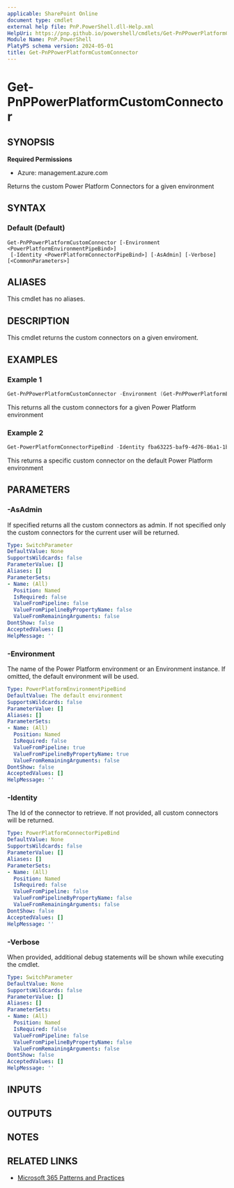 ```yaml
---
applicable: SharePoint Online
document type: cmdlet
external help file: PnP.PowerShell.dll-Help.xml
HelpUri: https://pnp.github.io/powershell/cmdlets/Get-PnPPowerPlatformCustomConnector.html
Module Name: PnP.PowerShell
PlatyPS schema version: 2024-05-01
title: Get-PnPPowerPlatformCustomConnector
---
```


# Get-PnPPowerPlatformCustomConnector

## SYNOPSIS

**Required Permissions**

* Azure: management.azure.com

Returns the custom Power Platform Connectors for a given environment

## SYNTAX

### Default (Default)

```
Get-PnPPowerPlatformCustomConnector [-Environment <PowerPlatformEnvironmentPipeBind>]
 [-Identity <PowerPlatformConnectorPipeBind>] [-AsAdmin] [-Verbose] [<CommonParameters>]
```

## ALIASES

This cmdlet has no aliases.

## DESCRIPTION

This cmdlet returns the custom connectors on a given enviroment.

## EXAMPLES

### Example 1

```powershell
Get-PnPPowerPlatformCustomConnector -Environment (Get-PnPPowerPlatformEnvironment -Identity "myenvironment")
```
This returns all the custom connectors for a given Power Platform environment

### Example 2

```powershell
Get-PowerPlatformConnectorPipeBind -Identity fba63225-baf9-4d76-86a1-1b42c917a182
```
This returns a specific custom connector on the default Power Platform environment

## PARAMETERS

### -AsAdmin

If specified returns all the custom connectors as admin. If not specified only the custom connectors for the current user will be returned.

```yaml
Type: SwitchParameter
DefaultValue: None
SupportsWildcards: false
ParameterValue: []
Aliases: []
ParameterSets:
- Name: (All)
  Position: Named
  IsRequired: false
  ValueFromPipeline: false
  ValueFromPipelineByPropertyName: false
  ValueFromRemainingArguments: false
DontShow: false
AcceptedValues: []
HelpMessage: ''
```

### -Environment

The name of the Power Platform environment or an Environment instance. If omitted, the default environment will be used.

```yaml
Type: PowerPlatformEnvironmentPipeBind
DefaultValue: The default environment
SupportsWildcards: false
ParameterValue: []
Aliases: []
ParameterSets:
- Name: (All)
  Position: Named
  IsRequired: false
  ValueFromPipeline: true
  ValueFromPipelineByPropertyName: true
  ValueFromRemainingArguments: false
DontShow: false
AcceptedValues: []
HelpMessage: ''
```

### -Identity

The Id of the connector to retrieve. If not provided, all custom connectors will be returned.

```yaml
Type: PowerPlatformConnectorPipeBind
DefaultValue: None
SupportsWildcards: false
ParameterValue: []
Aliases: []
ParameterSets:
- Name: (All)
  Position: Named
  IsRequired: false
  ValueFromPipeline: false
  ValueFromPipelineByPropertyName: false
  ValueFromRemainingArguments: false
DontShow: false
AcceptedValues: []
HelpMessage: ''
```

### -Verbose

When provided, additional debug statements will be shown while executing the cmdlet.

```yaml
Type: SwitchParameter
DefaultValue: None
SupportsWildcards: false
ParameterValue: []
Aliases: []
ParameterSets:
- Name: (All)
  Position: Named
  IsRequired: false
  ValueFromPipeline: false
  ValueFromPipelineByPropertyName: false
  ValueFromRemainingArguments: false
DontShow: false
AcceptedValues: []
HelpMessage: ''
```

## INPUTS

## OUTPUTS

## NOTES

## RELATED LINKS

- [Microsoft 365 Patterns and Practices](https://aka.ms/m365pnp)
